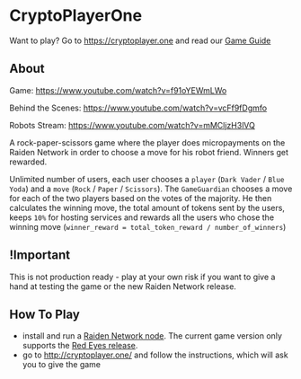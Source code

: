 # CryptoPlayerOne

Want to play? Go to https://cryptoplayer.one and read our [Game Guide](/HowToPlay.md)

## About

Game: https://www.youtube.com/watch?v=f91oYEWmLWo

Behind the Scenes: https://www.youtube.com/watch?v=vcFf9fDgmfo

Robots Stream: https://www.youtube.com/watch?v=mMCljzH3lVQ

A rock-paper-scissors game where the player does micropayments on the Raiden Network in order to choose a move for his robot friend.
Winners get rewarded.

Unlimited number of users, each user chooses a `player` (`Dark Vader` / `Blue Yoda`) and a `move` (`Rock` / `Paper` / `Scissors`). The `GameGuardian` chooses a move for each of the two players based on the votes of the majority. He then calculates the winning move, the total amount of tokens sent by the users, keeps `10%` for hosting services and rewards all the users who chose the winning move (`winner_reward = total_token_reward / number_of_winners`)

## !Important

This is not production ready - play at your own risk if you want to give a hand at testing the game or the new Raiden Network release.


## How To Play

- install and run a [Raiden Network node](https://raiden-network.readthedocs.io/en/stable/overview_and_guide.html). The current game version only supports the [Red Eyes release](https://github.com/raiden-network/raiden/releases/tag/v0.100.1).
- go to http://cryptoplayer.one/ and follow the instructions, which will ask you to give the game